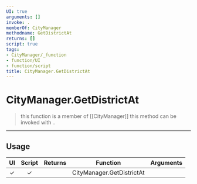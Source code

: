 ```yaml
---
UI: true
arguments: []
invoke: .
memberOf: CityManager
methodname: GetDistrictAt
returns: []
script: true
tags:
- CityManager/_function
- function/UI
- function/script
title: CityManager.GetDistrictAt
---
```

# CityManager.GetDistrictAt
> this function is a member of [[CityManager]]
> this method can be invoked with `.`
-----
## Usage
|  UI | Script | Returns | Function | Arguments |
|:---:|:------:|-------:|:--------:|:---------|
|✓|✓||CityManager.GetDistrictAt||
